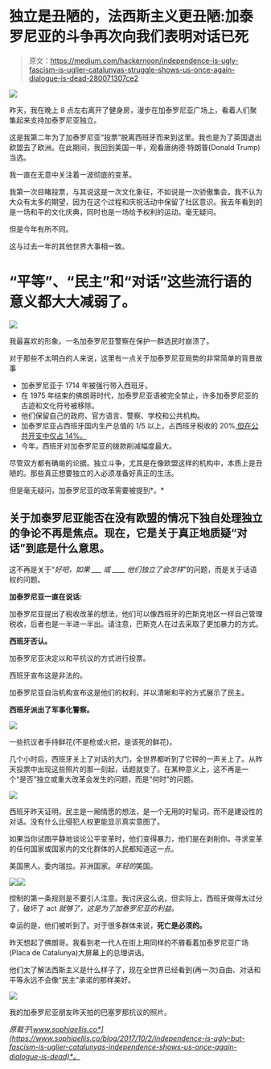 # 独立是丑陋的，法西斯主义更丑陋:加泰罗尼亚的斗争再次向我们表明对话已死

> 原文：<https://medium.com/hackernoon/independence-is-ugly-fascism-is-uglier-catalunyas-struggle-shows-us-once-again-dialogue-is-dead-280071307ce2>

![](img/30703c20cdf3875ef87d75ba1f9e1c2e.png)

昨天，我在晚上 8 点左右离开了健身房，漫步在加泰罗尼亚广场上，看着人们聚集起来支持加泰罗尼亚独立。

这是我第二年为了加泰罗尼亚“投票”脱离西班牙而来到这里。我也是为了英国退出欧盟去了欧洲。在此期间，我回到美国一年，观看唐纳德·特朗普(Donald Trump)当选。

我一直在无意中关注着一波彻底的变革。

我第一次目睹投票，与其说这是一次文化象征，不如说是一次骄傲集会。我不认为大众有太多的期望，因为在这个过程和庆祝活动中保留了社区意识。我去年看到的是一场和平的文化庆典，同时也是一场给予权利的运动。毫无疑问。

但是今年有所不同。

这与过去一年的其他世界大事相一致。

# “平等”、“民主”和“对话”这些流行语的意义都大大减弱了。

![](img/c7054c744ec98a9447bf5a930d0346c3.png)

我最喜欢的形象。一名加泰罗尼亚警察在保护一群选民时崩溃了。

对于那些不太明白的人来说，这里有一点关于加泰罗尼亚局势的非常简单的背景故事

*   加泰罗尼亚于 1714 年被强行带入西班牙。
*   在 1975 年结束的佛朗哥时代，加泰罗尼亚语被完全禁止，许多加泰罗尼亚的古迹和文化符号被移除。
*   他们保留自己的政府、官方语言、警察、学校和公共机构。
*   加泰罗尼亚占西班牙国内生产总值的 1/5 以上，占西班牙税收的 20%[,但在公共开支中仅占 14%。](https://www.marketplace.org/2017/09/29/economy/big-reason-catalonia-wants-secede-economic-richest-regions-in-spain)
*   今年，西班牙对加泰罗尼亚的拨款削减幅度最大。

尽管双方都有确凿的论据。独立斗争，尤其是在像欧盟这样的机构中，本质上是丑陋的。那些真正想要独立的人必须准备好真正的生活。

但是毫无疑问，加泰罗尼亚的改革需要被提到*。*

## 关于加泰罗尼亚能否在没有欧盟的情况下独自处理独立的争论不再是焦点。现在，它是关于真正地质疑“对话”到底是什么意思。

这不再是关于“*好吧，如果 ___ 或 ____ 他们独立了会怎样*”的问题，而是关于话语权的问题。

**加泰罗尼亚一直在说话:**

加泰罗尼亚提出了税收改革的想法，他们可以像西班牙的巴斯克地区一样自己管理税收，后者也是一半进一半出。请注意，巴斯克人在过去采取了更加暴力的方式。

**西班牙否认。**

加泰罗尼亚决定以和平抗议的方式进行投票。

西班牙宣布这是非法的。

加泰罗尼亚自治机构宣布这是他们的权利，并以清晰和平的方式展示了民主。

**西班牙派出了军事化警察。**

![](img/5068ef65717c7d43bc3678c4d21c2ff4.png)

一些抗议者手持鲜花(不是枪或火把，是该死的鲜花)。

几个小时后，西班牙关上了对话的大门，全世界都听到了它砰的一声关上了。从昨天投票中出现这些照片的那一刻起，话题就变了。在某种意义上，这不再是一个“是否”独立或重大改革会发生的问题，而是“何时”的问题。

![](img/0986d49507b9f9612242c785c52a4729.png)

西班牙昨天证明，民主是一厢情愿的想法，是一个无用的时髦词，而不是建设性的对话。没有什么比侵犯人权更能显示真实意图了。

如果当你试图平静地谈论公平变革时，他们变得暴力，他们是在剥削你。寻求变革的任何国家或国家内的文化群体的人民都知道这一点。

美国黑人。委内瑞拉。非洲国家。*年轻的*美国。

![](img/70a07a8b9f291fb791470fe6195edbf1.png)![](img/683d54254960eed9a44a203dd867cf7e.png)

控制的第一条规则是不要引人注意。我讨厌这么说，但实际上，西班牙做得太过分了，破坏了 act *就够了，这是为了加泰罗尼亚的利益。*

幸运的是，他们被听到了。对于很多群体来说，**死亡是必须的。**

昨天想起了佛朗哥。我看到老一代人在街上用同样的不屑看着加泰罗尼亚广场(Placa de Catalunya)大屏幕上的总理讲话。

他们太了解法西斯主义是什么样子了，现在全世界已经看到(再一次)自由、对话和平等永远不会像“民主”承诺的那样美好。

![](img/0bba86c55081bc9216604e96a97d6278.png)

我的加泰罗尼亚朋友昨天拍的巴塞罗那抗议的照片。

*原载于*[*www.sophiaellis.co*](https://www.sophiaellis.co/blog/2017/10/2/independence-is-ugly-but-fascism-is-uglier-catalunyas-independence-shows-us-once-again-dialogue-is-dead)*。*